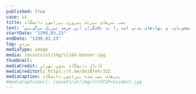 ```yaml
---
published: true
case: ut
title: نصب بنرهای تبریک پیروزی پیرامون دانشگاه
text: "در نوشته روی بنر آمده است: «این موفقیت ارزشمند که حاصل همیاری مردم محل، دانشجویان، و نهادهای مدنی است را به تلاشگران این عرصه تبریک می‌گوییم.»"
startDate: "1398,03,23"
endDate: "1398,03,23"
tag: مردم
mediaType: image
media: /assets/ut/img/slide-banner.jpg
thumbnail:
mediaCredit: کانال دانشگاه بدون تهران
mediaCreditUrl: https://t.me/UniBTeh/322
mediaCaption: بنرهای نصب شده پیرامون دانشگاه
#mediaCaptionUrl: /assets/ut/img/ltrUT2President.jpg
---
```

